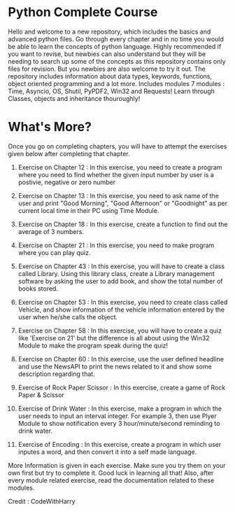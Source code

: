# Python Complete Course

Hello and welcome to a new repository, which includes the basics and advanced python files. Go through every chapter and in no time you would be able to learn the concepts of python language. Highly recommended if you want to revise, but newbies can also understand but they will be needing to search up some of the concepts as this repository contains only files for revision. But you newbies are also welcome to try it out. 
The repository includes information about data types, keywords, functions, object oriented programming and a lot more.
Includes modules 7 modules : Time, Asyncio, OS, Shutil, PyPDF2, Win32 and Requests!
Learn through Classes, objects and inheritance thouroughly!

# What's More?
Once you go on completing chapters, you will have to attempt the exercises given below after completing that chapter.

1. Exercise on Chapter 12 : In this exercise, you need to create a program where you need to find whether the given input number by user is a postivie, negative or zero number

2. Exercise on Chapter 13 : In this exercise, you need to ask name of the user and print "Good Morning", "Good Afternoon" or "Goodnight" as per current local time in their PC using Time Module.

3. Exercise on Chapter 18 : In this exercise, create a function to find out the average of 3 numbers.

4. Exercise on Chapter 21 : In this exercise, you need to make program where you can play quiz. 

5. Exercise on Chapter 43 : In this exercise, you will have to create a class called Library. Using this library class, create a Library management software by asking the user to add book, and show the total number of books stored.

6. Exercise on Chapter 53 : In this exercise, you need to create class called Vehicle, and show information of the vehicle information entered by the user when he/she calls the object.

7. Exercise on Chapter 58 : In this exercise, you will have to create a quiz like 'Exercise on 21' but the difference is all about using the Win32 Module to make the program speak during the quiz!

8. Exercise on Chapter 60 : In this exercise, use the user defined headline and use the NewsAPI to print the news related to it and show some description regarding that.

9. Exercise of Rock Paper Scissor : In this exercise, create a game of Rock Paper & Scissor

10. Exercise of Drink Water : In this exercise, make a program in which the user needs to input an interval integer. For example 3, then use Plyer Module to show notification every 3 hour/minute/second reminding to drink water.

11. Exercise of Encoding : In this exercise, create a program in which user inputes a word, and then convert it into a self made language.

More Information is given in each exercise. Make sure you try them on your own first but try to complete it. Good luck in learning all that! Also, after every module related exercise, read the documentation related to these modules.


Credit : CodeWithHarry
